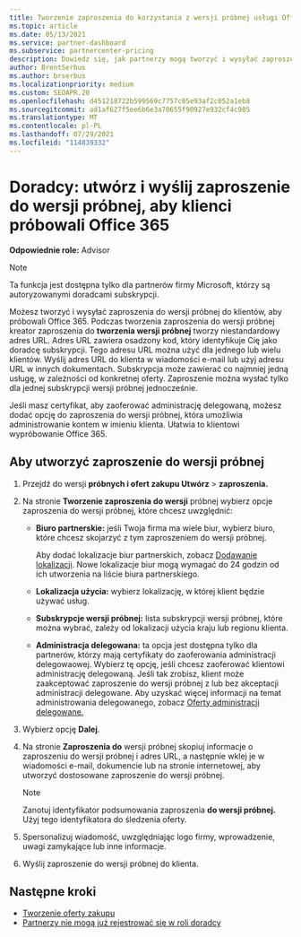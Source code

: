 ```yaml
---
title: Tworzenie zaproszenia do korzystania z wersji próbnej usługi Office 365
ms.topic: article
ms.date: 05/13/2021
ms.service: partner-dashboard
ms.subservice: partnercenter-pricing
description: Dowiedz się, jak partnerzy mogą tworzyć i wysyłać zaproszenia do wersji próbnej dla swoich klientów, aby spróbować Office 365. Partnerzy są autoryzowanymi doradcami subskrypcji.
author: BrentSerbus
ms.author: brserbus
ms.localizationpriority: medium
ms.custom: SEOAPR.20
ms.openlocfilehash: d451218722b599569c7757c05e93af2c052a1eb8
ms.sourcegitcommit: ad1af627f5ee6b6e3a70655f90927e932cf4c985
ms.translationtype: MT
ms.contentlocale: pl-PL
ms.lasthandoff: 07/29/2021
ms.locfileid: "114839332"
---
```

# <a name="advisors-create-and-send-a-trial-invitation-for-clients-to-try-office-365"></a>Doradcy: utwórz i wyślij zaproszenie do wersji próbnej, aby klienci próbowali Office 365


**Odpowiednie role:** Advisor

> [!NOTE]
> Ta funkcja jest dostępna tylko dla partnerów firmy Microsoft, którzy są autoryzowanymi doradcami subskrypcji.

Możesz tworzyć i wysyłać zaproszenia do wersji próbnej do klientów, aby próbowali Office 365. Podczas tworzenia zaproszenia do wersji próbnej kreator zaproszenia do **tworzenia wersji próbnej** tworzy niestandardowy adres URL. Adres URL zawiera osadzony kod, który identyfikuje Cię jako doradcę subskrypcji. Tego adresu URL można użyć dla jednego lub wielu klientów. Wyślij adres URL do klienta w wiadomości e-mail lub użyj adresu URL w innych dokumentach. Subskrypcja może zawierać co najmniej jedną usługę, w zależności od konkretnej oferty. Zaproszenie można wysłać tylko dla jednej subskrypcji wersji próbnej jednocześnie.

Jeśli masz certyfikat, aby zaoferować administrację delegowaną, możesz dodać opcję do zaproszenia do wersji próbnej, która umożliwia administrowanie kontem w imieniu klienta. Ułatwia to klientowi wypróbowanie Office 365.

## <a name="to-create-a-trial-invitation"></a>Aby utworzyć zaproszenie do wersji próbnej

1. Przejdź do wersji **próbnych i ofert zakupu Utwórz**  >  **zaproszenia.**

2. Na stronie **Tworzenie zaproszenia do wersji** próbnej wybierz opcje zaproszenia do wersji próbnej, które chcesz uwzględnić:

    - **Biuro partnerskie:** jeśli Twoja firma ma wiele biur, wybierz biuro, które chcesz skojarzyć z tym zaproszeniem do wersji próbnej.

        Aby dodać lokalizacje biur partnerskich, zobacz [Dodawanie lokalizacji](manage-locations.md). Nowe lokalizacje biur mogą wymagać do 24 godzin od ich utworzenia na liście biura partnerskiego.

    - **Lokalizacja użycia:** wybierz lokalizację, w której klient będzie używać usług.
    - **Subskrypcje wersji próbnej:** lista subskrypcji wersji próbnej, które można wybrać, zależy od lokalizacji użycia kraju lub regionu klienta.
    - **Administracja delegowana:** ta opcja jest dostępna tylko dla partnerów, którzy mają certyfikaty do zaoferowania administracji delegowaowej. Wybierz tę opcję, jeśli chcesz zaoferować klientowi administrację delegowaną. Jeśli tak zrobisz, klient może zaakceptować zaproszenie do wersji próbnej z lub bez akceptacji administracji delegowane. Aby uzyskać więcej informacji na temat administrowania delegowanego, zobacz [Oferty administracji delegowane.](customers-revoke-admin-privileges.md)

3. Wybierz opcję **Dalej**.

4. Na stronie **Zaproszenia do** wersji próbnej skopiuj informacje o zaproszeniu do wersji próbnej i adres URL, a następnie wklej je w wiadomości e-mail, dokumencie lub na stronie internetowej, aby utworzyć dostosowane zaproszenie do wersji próbnej.

    > [!NOTE]
    > Zanotuj identyfikator podsumowania zaproszenia **do wersji próbnej.** Użyj tego identyfikatora do śledzenia oferty.

5. Spersonalizuj wiadomość, uwzględniając logo firmy, wprowadzenie, uwagi zamykające lub inne informacje.

6. Wyślij zaproszenie do wersji próbnej do klienta.

## <a name="next-steps"></a>Następne kroki

- [Tworzenie oferty zakupu](advisor-create-a-purchase-offer.md)
- [Partnerzy nie mogą już rejestrować się w roli doradcy](advisors-no-csp.md)
